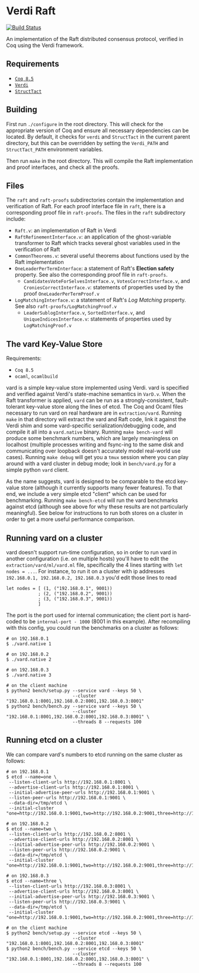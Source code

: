 Verdi Raft
==========

[![Build Status](https://api.travis-ci.org/uwplse/verdi-raft.svg?branch=master)](https://travis-ci.org/uwplse/verdi-raft)

An implementation of the Raft distributed consensus protocol, verified in Coq using the Verdi framework.

Requirements
------------

 - [`Coq 8.5`](https://coq.inria.fr/download)
 - [`Verdi`](https://github.com/uwplse/verdi)
 - [`StructTact`](https://github.com/uwplse/StructTact)

Building
--------

First run `./configure` in the root directory.  This will check
for the appropriate version of Coq and ensure all necessary
dependencies can be located. By default, it checks for `verdi` 
and `StructTact` in the current parent directory, but this can be
overridden by setting the `Verdi_PATH` and `StructTact_PATH` environment
variables.

Then run `make` in the root directory. This will compile the Raft 
implementation and proof interfaces, and check all the proofs.

Files
-----

The `raft` and `raft-proofs` subdirectories contain the implementation and
verification of Raft. For each proof interface file in `raft`, there is a 
corresponding proof file in `raft-proofs`. The files in the `raft` 
subdirectory include:

- `Raft.v`: an implementation of Raft in Verdi
- `RaftRefinementInterface.v`: an application of the ghost-variable transformer
  to Raft which tracks several ghost variables used in the
  verification of Raft
- `CommonTheorems.v`: several useful theorems about functions used by
  the Raft implementation
- `OneLeaderPerTermInterface`: a statement of Raft's **Election
  safety** property. See also the corresponding proof file in `raft-proofs`.
  - `CandidatesVoteForSelvesInterface.v`, `VotesCorrectInterface.v`, and
    `CroniesCorrectInterface.v`: statements of properties used by the proof
    `OneLeaderPerTermProof.v`
- `LogMatchingInterface.v`: a statement of Raft's *Log Matching*
    property. See also `raft-proofs/LogMatchingProof.v`
  - `LeaderSublogInterface.v`, `SortedInterface.v`, and `UniqueIndicesInterface.v`: statements
   of properties used by `LogMatchingProof.v`

The vard Key-Value Store
------------------------

Requirements:

- `Coq 8.5`
- `ocaml`, `ocamlbuild`

vard is a simple key-value store implemented using
Verdi. vard is specified and verified against Verdi's state-machine
semantics in `VarD.v`. When the Raft transformer is applied, `vard`
can be run as a strongly-consistent, fault-tolerant key-value store
along the lines of etcd. The Coq and Ocaml files necessary to run vard
on real hardware are in `extraction/vard`. Running `make` in that
directory will extract the vard and Raft code, link it against the
Verdi shim and some vard-specific serialization/debugging code, and
compile it all into a `vard.native` binary. Running `make bench-vard`
will produce some benchmark numbers, which are largely meaningless on
localhost (multiple processes writing and fsync-ing to the same disk
and communicating over loopback doesn't accurately model real-world
use cases). Running `make debug` will get you a `tmux` session where
you can play around with a vard cluster in debug mode; look in
`bench/vard.py` for a simple python `vard` client.

As the name suggests, vard is designed to be comparable to the etcd
key-value store (although it currently supports many fewer
features). To that end, we include a very simple etcd "client" which
can be used for benchmarking. Running `make bench-etcd` will run the
vard benchmarks against etcd (although see above for why these results
are not particularly meaningful). See below for instructions to run
both stores on a cluster in order to get a more useful performance
comparison.

Running vard on a cluster
-------------------------

vard doesn't support run-time configuration, so in order to run vard
in another configuration (i.e. on multiple hosts) you'll have to edit
the `extraction/vard/ml/vard.ml` file, specifically the 4 lines starting
with `let nodes = ...`. For instance, to run it on a cluster with ip
addresses `192.168.0.1, 192.168.0.2, 192.168.0.3` you'd edit those
lines to read

    let nodes = [ (1, ("192.168.0.1", 9001))
                ; (2, ("192.168.0.2", 9001))
                ; (3, ("192.168.0.3", 9001))
                ]

The port is the port used for internal communication; the client port
is hard-coded to be `internal-port - 1000` (8001 in this
example). After recompiling with this config, you could run the
benchmarks on a cluster as follows:

    # on 192.168.0.1
    $ ./vard.native 1

    # on 192.168.0.2
    $ ./vard.native 2
    
    # on 192.168.0.3
    $ ./vard.native 3

    # on the client machine
    $ python2 bench/setup.py --service vard --keys 50 \
                             --cluster "192.168.0.1:8001,192.168.0.2:8001,192.168.0.3:8001"
    $ python2 bench/bench.py --service vard --keys 50 \
                             --cluster "192.168.0.1:8001,192.168.0.2:8001,192.168.0.3:8001" \
                             --threads 8 --requests 100


Running etcd on a cluster
-------------------------

We can compare vard's numbers to etcd running on the same cluster as
follows:

    # on 192.168.0.1
    $ etcd --name=one \
     --listen-client-urls http://192.168.0.1:8001 \
     --advertise-client-urls http://192.168.0.1:8001 \
     --initial-advertise-peer-urls http://192.168.0.1:9001 \
     --listen-peer-urls http://192.168.0.1:9001 \
     --data-dir=/tmp/etcd \
     --initial-cluster "one=http://192.168.0.1:9001,two=http://192.168.0.2:9001,three=http://192.168.0.3:9001"

    # on 192.168.0.2
    $ etcd --name=two \
     --listen-client-urls http://192.168.0.2:8001 \
     --advertise-client-urls http://192.168.0.2:8001 \
     --initial-advertise-peer-urls http://192.168.0.2:9001 \
     --listen-peer-urls http://192.168.0.2:9001 \
     --data-dir=/tmp/etcd \
     --initial-cluster "one=http://192.168.0.1:9001,two=http://192.168.0.2:9001,three=http://192.168.0.3:9001"

    # on 192.168.0.3
    $ etcd --name=three \
     --listen-client-urls http://192.168.0.3:8001 \
     --advertise-client-urls http://192.168.0.3:8001 \
     --initial-advertise-peer-urls http://192.168.0.3:9001 \
     --listen-peer-urls http://192.168.0.3:9001 \
     --data-dir=/tmp/etcd \
     --initial-cluster "one=http://192.168.0.1:9001,two=http://192.168.0.2:9001,three=http://192.168.0.3:9001"

    # on the client machine
    $ python2 bench/setup.py --service etcd --keys 50 \
                             --cluster "192.168.0.1:8001,192.168.0.2:8001,192.168.0.3:8001"
    $ python2 bench/bench.py --service etcd --keys 50 \
                             --cluster "192.168.0.1:8001,192.168.0.2:8001,192.168.0.3:8001" \
                             --threads 8 --requests 100
